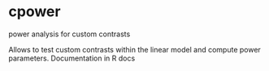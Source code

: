 # cpower
power analysis for custom contrasts

Allows to test custom contrasts within the linear model and compute power parameters. Documentation in R docs
